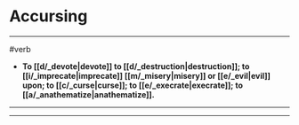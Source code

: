 # Accursing
---
#verb
- **To [[d/_devote|devote]] to [[d/_destruction|destruction]]; to [[i/_imprecate|imprecate]] [[m/_misery|misery]] or [[e/_evil|evil]] upon; to [[c/_curse|curse]]; to [[e/_execrate|execrate]]; to [[a/_anathematize|anathematize]].**
---
---
